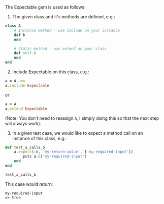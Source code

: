 The Expectable gem is used as follows:

1. The given class and it's methods are defined, e.g.:

```ruby
class A
	# Instance method - use include on your instance
	def b
	end

	# Static method - use extend on your class
	def self.b
	end
end
```
2. Include Expectable on this class, e.g.:

```ruby
a = A.new
a.include Expectable
```

or

```ruby
a = A
a.extend Expectable
```
(Note: You don't need to reassign `A`, I simply doing this so that the next step will always work).

3. In a given test case, we would like to expect a method call on an instance of this class, e.g.:

```ruby
def test_a_calls_b
	a.expect(:b, 'my-return-value', ['my-required-input'])
		puts a.b('my-required-input')
	end
end

test_a_calls_b
```

This case would return:

```
my-required-input
=> true
```
